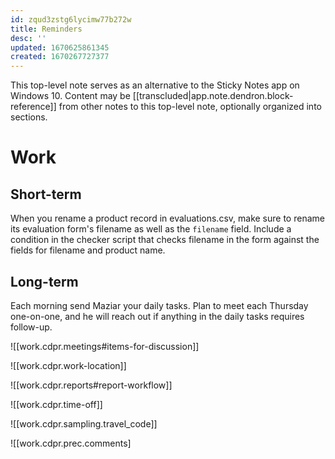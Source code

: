 ```yaml
---
id: zqud3zstg6lycimw77b272w
title: Reminders
desc: ''
updated: 1670625861345
created: 1670267727377
---
```


This top-level note serves as an alternative to the Sticky Notes app on Windows 10. Content may be [[transcluded|app.note.dendron.block-reference]] from other notes to this top-level note, optionally organized into sections. 

# Work

## Short-term

When you rename a product record in evaluations.csv, make sure to rename its evaluation form's filename as well as the `filename` field. Include a condition in the checker script that checks filename in the form against the fields for filename and product name.

## Long-term

Each morning send Maziar your daily tasks. Plan to meet each Thursday one-on-one, and he will reach out if anything in the daily tasks requires follow-up.

![[work.cdpr.meetings#items-for-discussion]]

![[work.cdpr.work-location]]

![[work.cdpr.reports#report-workflow]]

![[work.cdpr.time-off]]

![[work.cdpr.sampling.travel_code]]

![[work.cdpr.prec.comments]